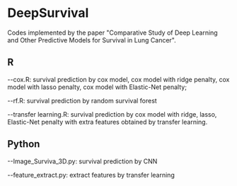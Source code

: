 # DeepSurvival
Codes implemented by the paper "Comparative Study of Deep Learning and Other Predictive Models for Survival in Lung Cancer".

## R
--cox.R: survival prediction by cox model, cox model with ridge penalty, cox model with lasso penalty, cox model with Elastic-Net penalty;

--rf.R: survival prediction by random survival forest

--transfer learning.R: survival prediction by cox model with ridge, lasso, Elastic-Net penalty with extra features obtained by transfer learning.

## Python
--Image_Surviva_3D.py: survival prediction by CNN

--feature_extract.py: extract features by transfer learning
